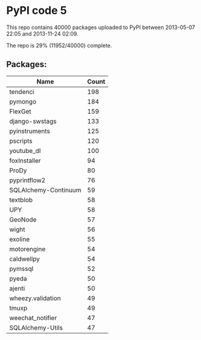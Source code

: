 # PyPI code 5

This repo contains 40000 packages uploaded to PyPI between 
2013-05-07 22:05 and 2013-11-24 02:09.

The repo is 29% (11952/40000) complete.

## Packages:

| Name  | Count |
| ----- | ----- |
| tendenci | 198 |
| pymongo | 184 |
| FlexGet | 159 |
| django-swstags | 133 |
| pyinstruments | 125 |
| pscripts | 120 |
| youtube_dl | 100 |
| foxInstaller | 94 |
| ProDy | 80 |
| pyprintflow2 | 76 |
| SQLAlchemy-Continuum | 59 |
| textblob | 58 |
| UPY | 58 |
| GeoNode | 57 |
| wight | 56 |
| exoline | 55 |
| motorengine | 54 |
| caldwellpy | 54 |
| pymssql | 52 |
| pyeda | 50 |
| ajenti | 50 |
| wheezy.validation | 49 |
| tmuxp | 49 |
| weechat_notifier | 47 |
| SQLAlchemy-Utils | 47 |



